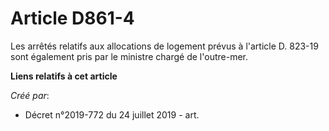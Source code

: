 # Article D861-4

Les arrêtés relatifs aux allocations de logement prévus à l'article D. 823-19 sont également pris par le ministre chargé de
l'outre-mer.

**Liens relatifs à cet article**

_Créé par_:

  - Décret n°2019-772 du 24 juillet 2019 - art.
